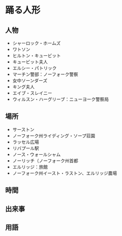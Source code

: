 踊る人形
===

## 人物

- シャーロック・ホームズ
- ワトソン
- ヒルトン・キュービット
- キュービット夫人
- エルシー・パトリック
- マーチン警部：ノーフォーク警察
- 女中ソーンダーズ
- キング夫人
- エイブ・スレイニー
- ウィルスン・ハーグリーブ：ニューヨーク警察局

## 場所

- サーストン
- ノーフォーク州ライディング・ソープ荘園
- ラッセル広場
- リバプール駅
- ノース・ウォールシャム
- ノーリッチ（ノーフォーク州首都
- エルリッジ：旅館
- ノーフォーク州イースト・ラストン、エルリッジ農場

## 時間

## 出来事

## 用語

